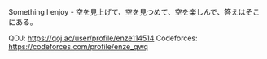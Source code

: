 Something l enjoy - 空を見上げて、空を見つめて、空を楽しんで、答えはそこにある。 

QOJ: https://qoj.ac/user/profile/enze114514
Codeforces: https://codeforces.com/profile/enze_qwq
